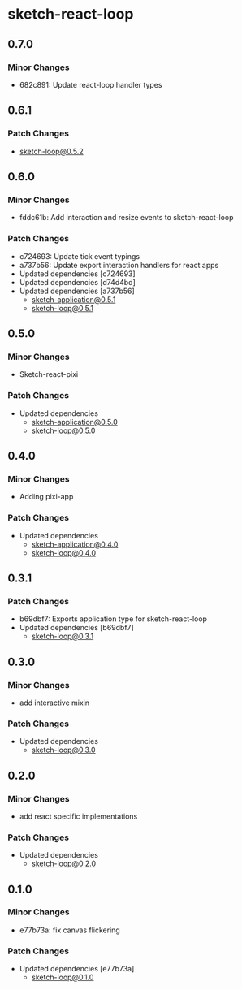 # sketch-react-loop

## 0.7.0

### Minor Changes

- 682c891: Update react-loop handler types

## 0.6.1

### Patch Changes

- sketch-loop@0.5.2

## 0.6.0

### Minor Changes

- fddc61b: Add interaction and resize events to sketch-react-loop

### Patch Changes

- c724693: Update tick event typings
- a737b56: Update export interaction handlers for react apps
- Updated dependencies [c724693]
- Updated dependencies [d74d4bd]
- Updated dependencies [a737b56]
  - sketch-application@0.5.1
  - sketch-loop@0.5.1

## 0.5.0

### Minor Changes

- Sketch-react-pixi

### Patch Changes

- Updated dependencies
  - sketch-application@0.5.0
  - sketch-loop@0.5.0

## 0.4.0

### Minor Changes

- Adding pixi-app

### Patch Changes

- Updated dependencies
  - sketch-application@0.4.0
  - sketch-loop@0.4.0

## 0.3.1

### Patch Changes

- b69dbf7: Exports application type for sketch-react-loop
- Updated dependencies [b69dbf7]
  - sketch-loop@0.3.1

## 0.3.0

### Minor Changes

- add interactive mixin

### Patch Changes

- Updated dependencies
  - sketch-loop@0.3.0

## 0.2.0

### Minor Changes

- add react specific implementations

### Patch Changes

- Updated dependencies
  - sketch-loop@0.2.0

## 0.1.0

### Minor Changes

- e77b73a: fix canvas flickering

### Patch Changes

- Updated dependencies [e77b73a]
  - sketch-loop@0.1.0

